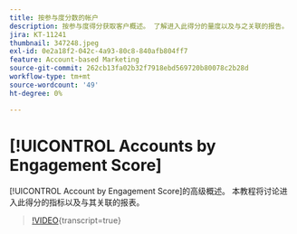 ```yaml
---
title: 按参与度分数的帐户
description: 按参与度得分获取客户概述。 了解进入此得分的量度以及与之关联的报告。
jira: KT-11241
thumbnail: 347248.jpeg
exl-id: 0e2a18f2-042c-4a93-80c8-840afb804ff7
feature: Account-based Marketing
source-git-commit: 262cb13fa02b32f7918ebd569720b80078c2b28d
workflow-type: tm+mt
source-wordcount: '49'
ht-degree: 0%

---
```


# [!UICONTROL Accounts by Engagement Score]

[!UICONTROL Account by Engagement Score]的高级概述。  本教程将讨论进入此得分的指标以及与其关联的报表。

>[!VIDEO](https://video.tv.adobe.com/v/347248/?learn=on){transcript=true}
